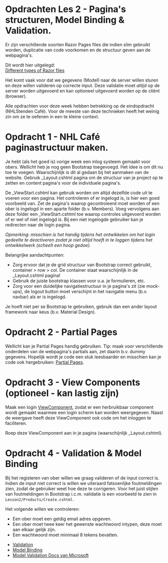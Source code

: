 # Opdrachten Les 2 - Pagina's structuren, Model Binding & Validation. 

Er zijn verschillende soorten Razor Pages files die indien slim gebruikt worden, 
duplicatie van code voorkomen en de structuur geven aan de webpagina's.

Dit wordt hier uitgelegd:  
[Different types of Razor files](https://www.learnrazorpages.com/razor-pages/files/)

Het komt vaak voor dat we gegevens (Model) naar de server willen sturen en deze willen valideren op correcte input. 
Deze validatie moet *altijd* op de server worden uitgevoerd en kan optioneel uitgevoerd worden op de cliënt (browser).

Alle opdrachten voor deze week hebben betrekking op de eindopdracht (NHLStenden Café). 
Voor de meeste van deze technieken heeft het weinig zin om ze te oefenen in een te kleine context.

# Opdracht 1 - NHL Café paginastructuur maken. 

Je hebt (als het goed is) vorige week een inlog systeem gemaakt voor obers. Wellicht heb je nog geen Bootstrap toegevoegd. 
Het idee is om dit nu toe te voegen. Waarschijnlijk is dit al gedaan bij het aanmaken van de website. 
Gebruik _Layout.cshtml pagina om de structuur van je project op te zetten en content pagina's voor de individuele pagina's.

De _ViewStart.cshtml kan gebruik worden om altijd dezelfde code uit te voeren voor een pagina. 
Het controleren of er ingelogd is, is hier een goed voorbeeld van. 
Zet de pagina's waarop gecontroleerd moet worden of een ober is ingelogd in een aparte folder (b.v. Members).
Voeg vervolgens aan deze folder een  _ViewStart.cshtml toe waarop controles uitgevoerd worden of er wel of niet ingelogd is. 
Bij een niet ingelogde gebruiker kan je redirecten naar de login pagina.

*Opmerking: 
misschien is het handig tijdens het ontwikkelen om het login gedeelte te deactiveren zodat je niet altijd hoeft in te loggen tijdens het ontwikkelwerk (scheelt een hoop gedoe).*

Belangrijke aandachtpunten:  
- Zorg ervoor dat je de grid structuur van Bootstrap correct gebruikt, container > row > col. De container staat waarschijnlijk in de _Layout.cshtml pagina!  
- Gebruik de juiste bootstrap klassen voor o.a. je formulieren, etc.  
- Zorg voor een duidelijke navigatiestructuur in je pagina's zit (zie mock-ups), de logout button moet verschijnt in het navigatie menu (b.v. navbar) als er is ingelogd.  

Je hoeft niet per se Bootstrap te gebruiken, gebruik dan een ander layout framework naar keus (b.v. Material Design). 

# Opdracht 2 - Partial Pages

Wellicht kan je Partial Pages handig gebruiken. 
Tip: maak voor verschillende onderdelen van de webpagina's partials aan, zet daarin b.v. dummy gegevens.
Hopelijk wordt je code een stuk leesbaarder en misschien kan je code ook hergebruiken:
[Partial Pages](https://www.learnrazorpages.com/razor-pages/partial-pages).

# Opdracht 3 - View Components (optioneel - kan lastig zijn)

Maak een login [ViewComponent](https://www.learnrazorpages.com/razor-pages/view-components), zodat er een herbruikbaar component wordt gemaakt waarmee een login scherm kan worden weergegeven.
Naast de weergave heeft deze ViewComponent ook code om het inloggen te faciliteren.
 
Roep deze ViewComponent aan in je pagina (waarschijnlijk _Layout.cshtml).

# Opdracht 4 - Validation & Model Binding

Bij het registeren van ober willen we graag valideren of de input correct is.
Indien de input niet correct is willen we uiteraard  fatsoenlijke foutmeldingen zien, zodat de gebruiker weet hoe deze te corrigeren.
Voor het juist stijlen van foutmeldingen in Bootstrap i.c.m. validatie is een voorbeeld te zien in `Lesson2/Products/Create.cshtml`. 

Het volgende willen we controleren:  
- Een ober moet een geldig email adres opgeven.  
- Een ober moet twee keer het gewenste wachtwoord intypen, deze moet aan elkaar gelijk zijn.  
- Een wachtwoord moet minimaal 8 tekens bevatten.

* [Validation](https://www.learnrazorpages.com/razor-pages/validation) 
* [Model Binding](https://www.learnrazorpages.com/razor-pages/model-binding)
* [Model Validation Docs van Microsoft](https://docs.microsoft.com/en-us/aspnet/core/mvc/models/validation?view=aspnetcore-3.1)
